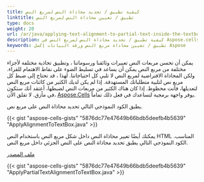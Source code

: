 ```yaml
---
title: كيفية تطبيق / تحديد محاذاة النص لمربع النص
linktitle: تطبيق / تعيين محاذاة النص لمربع النص
type: docs
weight: 20
url: /ar/java/applying-text-alignment-to-partial-text-inside-the-textbox/
description: كيفية تطبيق / تحديد محاذاة النص لمربع النص في Aspose.cells.
keywords: تطبيق / تعيين محاذاة مربع النص ورقة البيانات إكسل Aspose
---
```


يمكن أن تحسن مربعات النص تعبيرات وثائقنا ورسوماتنا ، وتطبيق تحاذية مختلفة لأجزاء مختلفة من مربع النص يمكن أن يساعد في تسليط الضوء على نقاط الاهتمام للقراء. ولكن المحاذاة الافتراضية لمربع النص لا تلبي كل احتياجاتنا. لهذا ، قد تحتاج إلى ضبط كل مربع نص لتلبية متطلباتك المستهدفة. إذا لم يكن لديك الكثير من كائنات مربع النص لتعديلها، فأنت محظوظ. إذا كان هناك الكثير من مربعات النص لضبطها، أعتقد أنك ستكون في مأزق. لا تقلق الآن، [Aspose.Cells](https://products.aspose.com/cells/) يوفر واجهة برمجية لتساعدك في فعل ذلك تماماً.

يطبق الكود النموذجي التالي تحديد محاذاة النص على مربع نص.

{{< gist "aspose-cells-gists" "5876dc77e47649b66bdb5deefb4b5639" "ApplyAlignmentToTextBox.java" >}}

يمكنك أيضًا تغيير محاذاة النص داخل شكل مربع النص باستخدام النص HTML المناسب. الكود النموذجي التالي يطبق تحديد محاذاة النص على النص الجزئي داخل مربع النص.

[ملف المصدر](SampleTextboxExcel2016.xlsx)

{{< gist "aspose-cells-gists" "5876dc77e47649b66bdb5deefb4b5639" "ApplyPartialTextAlignmentToTextBox.java" >}}
